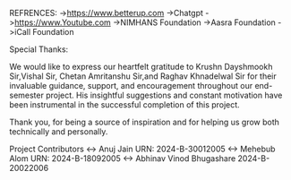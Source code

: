 REFRENCES:
->https://www.betterup.com
->Chatgpt
->https://www.Youtube.com
->NIMHANS Foundation
->Aasra Foundation
->iCall Foundation

Special Thanks:

We would like to express our heartfelt gratitude to Krushn Dayshmookh Sir,Vishal Sir, Chetan Amritanshu Sir,and Raghav Khnadelwal Sir for their invaluable guidance, support, and encouragement throughout our end-semester project. His insightful suggestions and constant motivation have been instrumental in the successful completion of this project.

Thank you, for being a source of inspiration and for helping us grow both technically and personally.

Project Contributors <->  Anuj Jain URN: 2024-B-30012005  <->  Mehebub Alom URN: 2024-B-18092005  <->  Abhinav Vinod Bhugashare 2024-B-20022006
